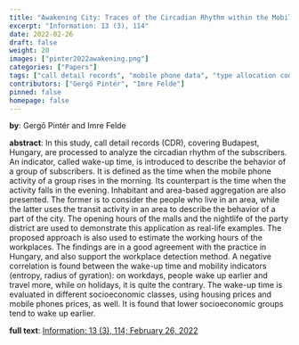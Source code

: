 ```yaml
---
title: "Awakening City: Traces of the Circadian Rhythm within the Mobile Phone Network Data"
excerpt: "Information: 13 (3), 114"
date: 2022-02-26
draft: false
weight: 20
images: ["pinter2022awakening.png"]
categories: ["Papers"]
tags: ["call detail records", "mobile phone data", "type allocation code", "data analysis", "human mobility", "urban mobility", "social sensing", "socioeconomic status", "circadian rhythm", "sleep-wake cycle"]
contributors: ["Gergő Pintér", "Imre Felde"]
pinned: false
homepage: false
---
```


**by**: Gergő Pintér and Imre Felde

**abstract**: In this study, call detail records (CDR), covering Budapest, Hungary, are processed to analyze the circadian rhythm of the subscribers. An indicator, called wake-up time, is introduced to describe the behavior of a group of subscribers. It is defined as the time when the mobile phone activity of a group rises in the morning. Its counterpart is the time when the activity falls in the evening. Inhabitant and area-based aggregation are also presented. The former is to consider the people who live in an area, while the latter uses the transit activity in an area to describe the behavior of a part of the city. The opening hours of the malls and the nightlife of the party district are used to demonstrate this application as real-life examples. The proposed approach is also used to estimate the working hours of the workplaces. The findings are in a good agreement with the practice in Hungary, and also support the workplace detection method. A negative correlation is found between the wake-up time and mobility indicators (entropy, radius of gyration): on workdays, people wake up earlier and travel more, while on holidays, it is quite the contrary. The wake-up time is evaluated in different socioeconomic classes, using housing prices and mobile phones prices, as well. It is found that lower socioeconomic groups tend to wake up earlier.

**full text**: [Information: 13 (3), 114; February 26, 2022](https://www.mdpi.com/2078-2489/13/3/114)
